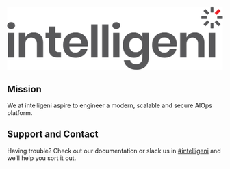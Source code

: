 <!-- # <img src="../img/logo.png" alt="logo" width="400"/> -->



![image](../img/logo.png)

## Mission

We at intelligeni aspire to engineer a modern, scalable and secure AIOps platform.


## Support and Contact

Having trouble? Check out our documentation or slack us in [#intelligeni]() and we’ll help you sort it out.


<style>
  .md-typeset h1,
  .md-content__button {
    display: none;
  }
</style>